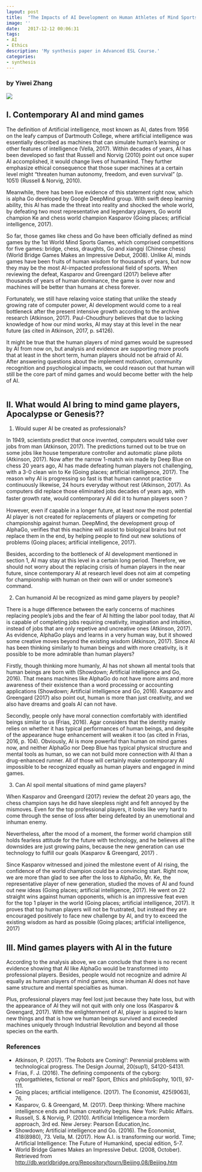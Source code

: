 ```yaml
---
layout: post
title:  "The Impacts of AI Development on Human Athletes of Mind Sports in the 21st Century"
image: ''
date:   2017-12-12 00:06:31
tags:
- AI 
- Ethics
description: 'My synthesis paper in Advanced ESL Course.'
categories:
- synthesis
---
```


### by Yiwei Zhang

<img src="http://cdn1.tnwcdn.com/wp-content/blogs.dir/1/files/2016/02/raw.gif">

## I.	Contemporary AI and mind games

The definition of Artificial intelligence, most known as AI, dates from 1956 on the leafy campus of Dartmouth College, where artificial intelligence was essentially described as machines that can simulate human’s learning or other features of intelligence (Vella, 2017).  Within decades of years, AI has been developed so fast that Russell and Norvig (2010) point out once super AI accomplished, it would change lives of humankind. They further emphasize ethical consequence that those super machines at a certain level might “threaten human autonomy, freedom, and even survival” (p. 1051) (Russell & Norvig, 2010).

Meanwhile, there has been live evidence of this statement right now, which is alpha Go developed by Google DeepMind group. With swift deep learning ability, this AI has made the threat into reality and shocked the whole world, by defeating two most representative and legendary players, Go world champion Ke and chess world champion Kasparov (Going places; artificial intelligence, 2017). 

So far, those games like chess and Go have been officially defined as mind games by the 1st World Mind Sports Games, which comprised competitions for five games: bridge, chess, draughts, Go and xiangqi (Chinese chess) (World Bridge Games Makes an Impressive Debut, 2008). Unlike AI, minds games have been fruits of human wisdom for thousands of years, but now they may be the most AI-impacted professional field of sports. When reviewing the defeat, Kasparov and Greengard (2017) believe after thousands of years of human dominance, the game is over now and machines will be better than humans at chess forever. 
	
Fortunately, we still have relaxing voice stating that unlike the steady growing rate of computer power, AI development would come to a real bottleneck after the present intensive growth according to the archive research (Atkinson, 2017). Paul-Choudhury believes that due to lacking knowledge of how our mind works, AI may stay at this level in the near future (as cited in Atkinson, 2017, p. s4126).

It might be true that the human players of mind games would be supressed by AI from now on, but analysis and evidence are supporting more proofs that at least in the short term, human players should not be afraid of AI. After answering questions about the implement motivation, community recognition and psychological impacts, we could reason out that human will still be the core part of mind games and would become better with the help of AI.    

<img src="https://octodex.github.com/images/codercat.jpg" alt="">

## II.	What would AI bring to mind game players, Apocalypse or Genesis??

1. 	Would super AI be created as professionals?

In 1949, scientists predict that once invented, computers would take over jobs from man (Atkinson, 2017). The predictions turned out to be true on some jobs like house temperature controller and automatic plane pilots (Atkinson, 2017). Now after the narrow 1-match win made by Deep Blue on chess 20 years ago, AI has made defeating human players not challenging, with a 3-0 clean win to Ke (Going places; artificial intelligence, 2017). The reason why AI is progressing so fast is that human cannot practice continuously likewise, 24 hours everyday without rest (Atkinson, 2017). As computers did replace those eliminated jobs decades of years ago, with faster growth rate, would contemporary AI did it to human players soon？ 

However, even if capable in a longer future, at least now the most potential AI player is not created for replacements of players or competing for championship against human. DeepMind, the development group of AlphaGo, verifies that this machine will assist to biological brains but not replace them in the end, by helping people to find out new solutions of problems (Going places; artificial intelligence, 2017). 

Besides, according to the bottleneck of AI development mentioned in section 1, AI may stay at this level in a certain long period. Therefore, we should not worry about the replacing crisis of human players in the near future, since contemporary AI at research level does not aim at competing for championship with human on their own will or under someone’s command. 

2.	 Can humanoid AI be recognized as mind game players by people?

There is a huge difference between the early concerns of machines replacing people’s jobs and the fear of AI hitting the labor pool today, that AI is capable of completing jobs requiring creativity, imagination and intuition, instead of jobs that are only repetive and uncreative ones (Atkinson, 2017). As evidence, AlphaGo plays and learns in a very human way, but it showed some creative moves beyond the existing wisdom (Atkinson, 2017). Since AI has been thinking similarly to human beings and with more creativity, is it possible to be more admirable than human players?

Firstly, though thinking more humanly, AI has not shown all mental tools that human beings are born with (Showdown; Artificial intelligence and Go, 2016). That means machines like AlphaGo do not have more aims and more awareness of their existence than a word processing or accounting applications (Showdown; Artificial intelligence and Go, 2016). Kasparov and Greengard (2017) also point out, human is more than just creativity, and we also have dreams and goals AI can not have. 

Secondly, people only have moral connection comfortably with identified beings similar to us (Frias, 2016). Agar considers that the identity mainly relies on whether it has typical performances of human beings, and despite of the appearance huge enhancement will weaken it too (as cited in Frias, 2016, p. 104). Obviously, AI is more powerful than human on mind games now, and neither AlphaGo nor Deep Blue has typical physical structure and mental tools as human, so we can not build more connection with AI than a drug-enhanced runner. All of those will certainly make contemporary AI impossible to be recognized equally as human players and engaged in mind games.

3.	Can AI spoil mental situations of mind game players?

When Kasparov and Greengard (2017) review the defeat 20 years ago, the chess champion says he did have sleepless night and felt annoyed by the mismoves. Even for the top professional players, it looks like very hard to come through the sense of loss after being defeated by an unemotional and inhuman enemy.

Nevertheless, after the mood of a moment, the former world champion still holds fearless attitude for the future with technology, and he believes all the downsides are just growing pains, because the new generation can use technology to fulfill our goals (Kasparov & Greengard, 2017) . 

Since Kasparov witnessed and joined the milestone event of AI rising, the confidence of the world champion could be a convincing start. Right now, we are more than glad to see after the loss to AlphaGo, Mr. Ke, the representative player of new generation, studied the moves of AI and found out new ideas (Going places; artificial intelligence, 2017). He went on 22 straight wins against human opponents, which is an impressive feat even for the top 1 player in the world (Going places; artificial intelligence, 2017). It proves that top human players will not be frustrated, but instead they are encouraged positively to face new challenge by AI, and try to exceed the existing wisdom as hard as possible (Going places; artificial intelligence, 2017)

## III.	Mind games players with AI in the future

According to the analysis above, we can conclude that there is no recent evidence showing that AI like AlphaGo would be transformed into professional players. Besides, people would not recognize and admire AI equally as human players of mind games, since inhuman AI does not have same structure and mental specialties as human. 

Plus, professional players may feel lost just because they hate loss, but with the appearance of AI they will not quit with only one loss (Kasparov & Greengard, 2017). With the enlightenment of AI, player is aspired to learn new things and that is how we human beings survived and exceeded machines uniquely through Industrial Revolution and beyond all those species on the earth.

### References
* Atkinson, P. (2017). ‘The Robots are Coming!’: Perennial problems with technological progress. The Design Journal, 20(sup1), S4120-S4131. 
* Frias, F. J. (2016). The defining components of the cyborg: cyborgathletes, fictional or real? Sport, Ethics and philoSophy, 10(1), 97-111.
* Going places; artificial intelligence. (2017). The Economist, 425(9063), 76.
* Kasparov, G. & Greengard, M. (2017). Deep thinking: Where machine intelligence ends and human creativity begins. New York: Public Affairs.
* Russell, S. & Norvig, P. (2010). Artificial Intelligence:a mordern approach, 3rd ed. New Jersey: Pearson Education,Inc.
* Showdown; Artificial intelligence and Go. (2016). The Economist, 418(8980), 73.
Vella, M. (2017). How A.I. is transforming our world. Time; Artificial Intelligence: The Future of Humankind, special edition, 5-7.
* World Bridge Games Makes an Impressive Debut. (2008, October). Retrieved from http://db.worldbridge.org/Repository/tourn/Beijing.08/Beijing.htm



